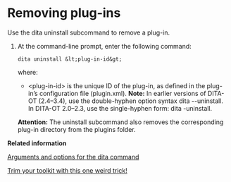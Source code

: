 # Removing plug-ins

Use the dita uninstall subcommand to remove a plug-in.

1.  At the command-line prompt, enter the following command:

    ```syntax-bash
    dita uninstall &lt;plug-in-id&gt;
    ```

    where:

    -   &lt;plug-in-id&gt; is the unique ID of the plug-in, as defined in the plug-in’s configuration file \(plugin.xml\).
    **Note:** In earlier versions of DITA-OT \(2.4–3.4\), use the double-hyphen option syntax dita --uninstall. In DITA-OT 2.0–2.3, use the single-hyphen form: dita -uninstall.

    **Attention:** The uninstall subcommand also removes the corresponding plug-in directory from the plugins folder.


**Related information**  


[Arguments and options for the dita command](../parameters/dita-command-arguments.md)

[Trim your toolkit with this one weird trick!](https://www.oxygenxml.com/events/2019/dita-ot_day.html#trim_your_toolkit)


